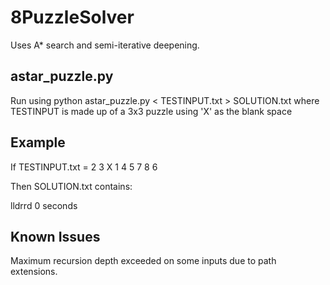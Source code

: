 8PuzzleSolver
=============

Uses A* search and semi-iterative deepening.

astar_puzzle.py
---------------
Run using python astar_puzzle.py < TESTINPUT.txt > SOLUTION.txt
where TESTINPUT is made up of a 3x3 puzzle using 'X' as the blank space

Example
--------
If TESTINPUT.txt = 
  2 3 X
  1 4 5
  7 8 6

Then SOLUTION.txt contains:

lldrrd
0 seconds

Known Issues
------------
Maximum recursion depth exceeded on some inputs due to path extensions.
